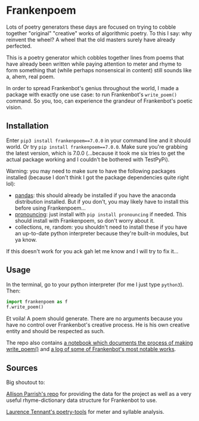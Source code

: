 # Frankenpoem 

Lots of poetry generators these days are focused on trying to cobble together "original" "creative" works of algorithmic poetry. To this I say: why reinvent the wheel? A wheel that the old masters surely have already perfected.

This is a poetry generator which cobbles together lines from poems that have already been written while paying attention to meter and rhyme to form something that (while perhaps nonsensical in content) still sounds like a, ahem, real poem.

In order to spread Frankenbot's genius throughout the world, I made a package with exactly one use case: to run Frankenbot's `write_poem()` command. So you, too, can experience the grandeur of Frankenbot's poetic vision.

## Installation
Enter `pip3 install frankenpoem==7.0.0` in your command line and it should world. Or try `pip install frankenpoem==7.0.0`. Make sure you're grabbing the latest version, which is 7.0.0 (...because it took me six tries to get the actual package working and I couldn't be bothered with TestPyPi).

Warning: you may need to make sure to have the following packages installed (because I don't think I got the package dependencies quite right lol):
- [pandas](https://pandas.pydata.org/pandas-docs/stable/getting_started/install.html): this should already be installed if you have the anaconda distribution installed. But if you don't, you may likely have to install this before using Frankenpoem... 
- [pronouncing](https://pypi.org/project/pronouncing/): just install with `pip install pronouncing` if needed. This should install with Frankenpoem, so don't worry about it. 
- collections, re, random: you shouldn't need to install these if you have an up-to-date python interpreter because they're built-in modules, but ya know. 

If this doesn't work for you ack gah let me know and I will try to fix it... 

## Usage
In the terminal, go to your python interpreter (for me I just type `python3`). Then:

```python
import frankenpoem as f
f.write_poem()
```

Et voila! A poem should generate. There are no arguments because you have no control over Frankenbot's creative process. He is his own creative entity and should be respected as such.

The repo also contains [a notebook which documents the process of making write_poem()](https://github.com/ruthlee/frankenpoems/blob/master/frankenpoem_demo.ipynb) and [a log of some of Frankenbot's most notable works](https://github.com/ruthlee/frankenpoems/blob/master/some_good_ones.md).

## Sources
Big shoutout to:

[Allison Parrish's repo](https://github.com/aparrish/gutenberg-poetry-corpus/blob/master/quick-experiments.ipynb) for providing the data for the project as well as a very useful rhyme-dictionary data structure for Frankenbot to use.

[Laurence Tennant's poetry-tools](https://github.com/hyperreality/Poetry-Tools) for meter and syllable analysis. 
